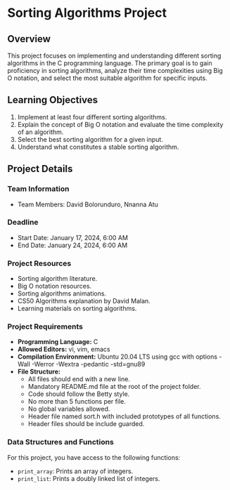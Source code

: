 # Sorting Algorithms Project

## Overview
This project focuses on implementing and understanding different sorting algorithms in the C programming language. The primary goal is to gain proficiency in sorting algorithms, analyze their time complexities using Big O notation, and select the most suitable algorithm for specific inputs.

## Learning Objectives
1. Implement at least four different sorting algorithms.
2. Explain the concept of Big O notation and evaluate the time complexity of an algorithm.
3. Select the best sorting algorithm for a given input.
4. Understand what constitutes a stable sorting algorithm.

## Project Details
### Team Information
- Team Members: David Bolorunduro, Nnanna Atu

### Deadline
- Start Date: January 17, 2024, 6:00 AM
- End Date: January 24, 2024, 6:00 AM

### Project Resources
- Sorting algorithm literature.
- Big O notation resources.
- Sorting algorithms animations.
- CS50 Algorithms explanation by David Malan.
- Learning materials on sorting algorithms.

### Project Requirements
- **Programming Language:** C
- **Allowed Editors:** vi, vim, emacs
- **Compilation Environment:** Ubuntu 20.04 LTS using gcc with options -Wall -Werror -Wextra -pedantic -std=gnu89
- **File Structure:**
  - All files should end with a new line.
  - Mandatory README.md file at the root of the project folder.
  - Code should follow the Betty style.
  - No more than 5 functions per file.
  - No global variables allowed.
  - Header file named sort.h with included prototypes of all functions.
  - Header files should be include guarded.

### Data Structures and Functions
For this project, you have access to the following functions:
- `print_array`: Prints an array of integers.
- `print_list`: Prints a doubly linked list of integers.

